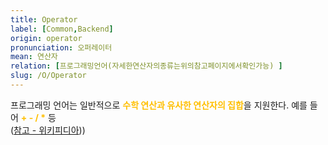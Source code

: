 ```yaml
---
title: Operator
label: [Common,Backend]
origin: operator
pronunciation: 오퍼레이터
mean: 연산자
relation: [프로그래밍언어(자세한연산자의종류는위의참고페이지에서확인가능) ]
slug: /O/Operator
---
```


<content>


<p>프로그래밍 언어는 일반적으로 <span style="color:#FFBF00; font-weight:bold;">수학 연산과 유사한 연산자의 집합</span>을 지원한다. 예를 들어 <span style="color:#FFBF00; font-weight:bold;">+ - / *</span> 등<br />
(<a href="https://ko.wikipedia.org/wiki/%EC%97%B0%EC%82%B0%EC%9E%90_(%ED%94%84%EB%A1%9C%EA%B7%B8%EB%9E%98%EB%B0%8D)">참고 - 위키피디아</a>))</p>


</content>
